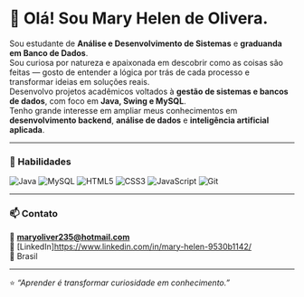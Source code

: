 # 👋 Olá! Sou Mary Helen de Olivera.

Sou estudante de **Análise e Desenvolvimento de Sistemas** e **graduanda em Banco de Dados**.  
Sou curiosa por natureza e apaixonada em descobrir como as coisas são feitas — gosto de entender a lógica por trás de cada processo e transformar ideias em soluções reais.  
Desenvolvo projetos acadêmicos voltados à **gestão de sistemas e bancos de dados**, com foco em **Java, Swing e MySQL**.  
Tenho grande interesse em ampliar meus conhecimentos em **desenvolvimento backend**, **análise de dados** e **inteligência artificial aplicada**.

---

### 🚀 Habilidades

![Java](https://img.shields.io/badge/Java-%23ED8B00.svg?style=for-the-badge&logo=openjdk&logoColor=white)
![MySQL](https://img.shields.io/badge/MySQL-%2300f.svg?style=for-the-badge&logo=mysql&logoColor=white)
![HTML5](https://img.shields.io/badge/HTML5-%23E34F26.svg?style=for-the-badge&logo=html5&logoColor=white)
![CSS3](https://img.shields.io/badge/CSS3-%231572B6.svg?style=for-the-badge&logo=css3&logoColor=white)
![JavaScript](https://img.shields.io/badge/JavaScript-%23323330.svg?style=for-the-badge&logo=javascript&logoColor=%23F7DF1E)
![Git](https://img.shields.io/badge/Git-%23F05033.svg?style=for-the-badge&logo=git&logoColor=white)

---

### 📫 Contato

📧 **maryoliver235@hotmail.com**  
💼 [LinkedIn]https://www.linkedin.com/in/mary-helen-9530b1142/  
📍 Brasil  

---

⭐ *“Aprender é transformar curiosidade em conhecimento.”*
